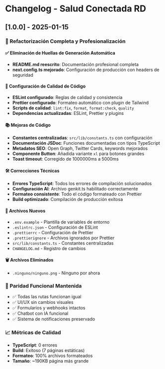 # Changelog - Salud Conectada RD

## [1.0.0] - 2025-01-15

### 🚀 Refactorización Completa y Profesionalización

#### ✅ Eliminación de Huellas de Generación Automática
- **README.md reescrito**: Documentación profesional completa
- **next.config.ts mejorado**: Configuración de producción con headers de seguridad

#### 🔧 Configuración de Calidad de Código
- **ESLint configurado**: Reglas de calidad y consistencia
- **Prettier configurado**: Formateo automático con plugin de Tailwind
- **Scripts de calidad**: `lint:fix`, `format`, `format:check`, `quality`
- **Dependencias actualizadas**: ESLint, Prettier y plugins

#### 📚 Mejoras de Código
- **Constantes centralizadas**: `src/lib/constants.ts` con configuración
- **Documentación JSDoc**: Funciones documentadas con tipos TypeScript
- **Metadatos SEO**: Open Graph, Twitter Cards, keywords mejorados
- **Componente Button**: Añadida variante `xl` para botones grandes
- **Toast timeout**: Corregido de 1000000ms a 5000ms

#### 🛠️ Correcciones Técnicas
- **Errores TypeScript**: Todos los errores de compilación solucionados
- **Configuración AI**: Archivo genkit.ts habilitado correctamente
- **Formateo consistente**: Todo el código formateado con Prettier
- **Build optimizado**: Compilación de producción exitosa

#### 📁 Archivos Nuevos
- `.env.example` - Plantilla de variables de entorno
- `.eslintrc.json` - Configuración de ESLint
- `.prettierrc` - Configuración de Prettier
- `.prettierignore` - Archivos ignorados por Prettier
- `src/lib/constants.ts` - Constantes centralizadas
- `CHANGELOG.md` - Registro de cambios

#### 🗑️ Archivos Eliminados
- `.ninguno/ninguno.png` - Ninguno por ahora

### 🎯 Paridad Funcional Mantenida
- ✅ Todas las rutas funcionan igual
- ✅ UI/UX sin cambios visuales
- ✅ Formularios y webhooks intactos
- ✅ Chatbot con IA funcional
- ✅ Sistema de notificaciones preservado

### 📈 Métricas de Calidad
- **TypeScript**: 0 errores
- **Build**: Exitoso (7 páginas estáticas)
- **Formateo**: 100% archivos formateados
- **Tamaño**: ~190KB página más grande